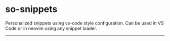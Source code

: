 # so-snippets

Personalized snippets using vs-code style configuration.
Can be used in VS Code or in neovim using any snippet loader.

___
